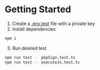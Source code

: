 # Getting Started

1) Create a [.env.test](https://github.com/LIT-Protocol/Lit-Monitoring/blob/main/.env.test.example) file with a private key
2) Install dependencies

```bash
npm i
```

3) Run desired test

```bash
npm run test -- pkpSign.test.ts
npm run test -- executeJs.test.ts
```
